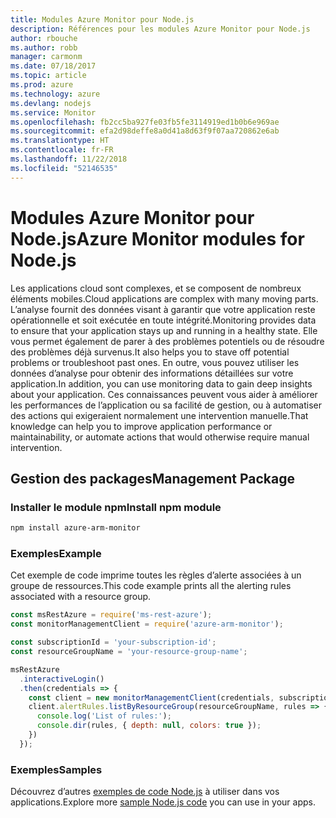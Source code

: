 ```yaml
---
title: Modules Azure Monitor pour Node.js
description: Références pour les modules Azure Monitor pour Node.js
author: rbouche
ms.author: robb
manager: carmonm
ms.date: 07/18/2017
ms.topic: article
ms.prod: azure
ms.technology: azure
ms.devlang: nodejs
ms.service: Monitor
ms.openlocfilehash: fb2cc5ba927fe03fb5fe3114919ed1b0b6e969ae
ms.sourcegitcommit: efa2d98deffe8a0d41a8d63f9f07aa720862e6ab
ms.translationtype: HT
ms.contentlocale: fr-FR
ms.lasthandoff: 11/22/2018
ms.locfileid: "52146535"
---
```

# <a name="azure-monitor-modules-for-nodejs"></a><span data-ttu-id="6a3e1-103">Modules Azure Monitor pour Node.js</span><span class="sxs-lookup"><span data-stu-id="6a3e1-103">Azure Monitor modules for Node.js</span></span>

<span data-ttu-id="6a3e1-104">Les applications cloud sont complexes, et se composent de nombreux éléments mobiles.</span><span class="sxs-lookup"><span data-stu-id="6a3e1-104">Cloud applications are complex with many moving parts.</span></span> <span data-ttu-id="6a3e1-105">L’analyse fournit des données visant à garantir que votre application reste opérationnelle et soit exécutée en toute intégrité.</span><span class="sxs-lookup"><span data-stu-id="6a3e1-105">Monitoring provides data to ensure that your application stays up and running in a healthy state.</span></span> <span data-ttu-id="6a3e1-106">Elle vous permet également de parer à des problèmes potentiels ou de résoudre des problèmes déjà survenus.</span><span class="sxs-lookup"><span data-stu-id="6a3e1-106">It also helps you to stave off potential problems or troubleshoot past ones.</span></span> <span data-ttu-id="6a3e1-107">En outre, vous pouvez utiliser les données d’analyse pour obtenir des informations détaillées sur votre application.</span><span class="sxs-lookup"><span data-stu-id="6a3e1-107">In addition, you can use monitoring data to gain deep insights about your application.</span></span> <span data-ttu-id="6a3e1-108">Ces connaissances peuvent vous aider à améliorer les performances de l’application ou sa facilité de gestion, ou à automatiser des actions qui exigeraient normalement une intervention manuelle.</span><span class="sxs-lookup"><span data-stu-id="6a3e1-108">That knowledge can help you to improve application performance or maintainability, or automate actions that would otherwise require manual intervention.</span></span>

## <a name="management-package"></a><span data-ttu-id="6a3e1-109">Gestion des packages</span><span class="sxs-lookup"><span data-stu-id="6a3e1-109">Management Package</span></span>

### <a name="install-npm-module"></a><span data-ttu-id="6a3e1-110">Installer le module npm</span><span class="sxs-lookup"><span data-stu-id="6a3e1-110">Install npm module</span></span>

```bash
npm install azure-arm-monitor
```

### <a name="example"></a><span data-ttu-id="6a3e1-111">Exemples</span><span class="sxs-lookup"><span data-stu-id="6a3e1-111">Example</span></span>

<span data-ttu-id="6a3e1-112">Cet exemple de code imprime toutes les règles d’alerte associées à un groupe de ressources.</span><span class="sxs-lookup"><span data-stu-id="6a3e1-112">This code example prints all the alerting rules associated with a resource group.</span></span>

```javascript
const msRestAzure = require('ms-rest-azure');
const monitorManagementClient = require('azure-arm-monitor');

const subscriptionId = 'your-subscription-id';
const resourceGroupName = 'your-resource-group-name';

msRestAzure
  .interactiveLogin()
  .then(credentials => {
    const client = new monitorManagementClient(credentials, subscriptionId);
    client.alertRules.listByResourceGroup(resourceGroupName, rules => {
      console.log('List of rules:');
      console.dir(rules, { depth: null, colors: true });
    })
  });
```

### <a name="samples"></a><span data-ttu-id="6a3e1-113">Exemples</span><span class="sxs-lookup"><span data-stu-id="6a3e1-113">Samples</span></span>

<span data-ttu-id="6a3e1-114">Découvrez d’autres [exemples de code Node.js](https://azure.microsoft.com/resources/samples/?platform=nodejs) à utiliser dans vos applications.</span><span class="sxs-lookup"><span data-stu-id="6a3e1-114">Explore more [sample Node.js code](https://azure.microsoft.com/resources/samples/?platform=nodejs) you can use in your apps.</span></span>
